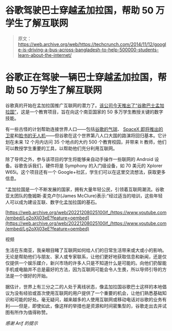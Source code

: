 # 谷歌驾驶巴士穿越孟加拉国，帮助 50 万学生了解互联网 

> 原文：<https://web.archive.org/web/https://techcrunch.com/2014/11/12/google-is-driving-a-bus-across-bangladesh-to-help-500000-students-learn-about-the-internet/>

# 谷歌正在驾驶一辆巴士穿越孟加拉国，帮助 50 万学生了解互联网

谷歌真的开始在孟加拉国推广互联网的潜力了。[该公司今天推出了“谷歌巴士孟加拉国”](https://web.archive.org/web/20221208025100/http://googleasiapacific.blogspot.sg/2014/11/google-bus-takes-internet-for-ride.html)，这是一个教育项目，旨在向这个南亚国家的 50 多万学生教授关键的数字技能。

有一些古怪的计划帮助连接世界人口——包括[谷歌的气球](https://web.archive.org/web/20221208025100/https://beta.techcrunch.com/2013/06/14/google-x-announces-project-loon-balloon-powered-internet-for-rural-remote-and-underserved-areas/)、 [SpaceX 即将推出的卫星](https://web.archive.org/web/20221208025100/https://beta.techcrunch.com/2014/11/10/spacex-will-announce-micro-satellites-for-low-cost-internet-within-three-months/)和[脸书的无人机](https://web.archive.org/web/20221208025100/https://beta.techcrunch.com/2014/03/27/facebook-drones/)——但谷歌在这个世界第八人口大国的路演将回归基本。它计划在未来 12 个月内访问 35 个地点的大约 500 个教育校园，并带来 It 教师，他们可以教授学生重要的工具，以帮助他们充分利用互联网。

除了导师之外，参与该项目的学生将能够亲自动手操作一些联网的 Android 设备。谷歌告诉我们，硬件将是 Symphony 的入门级设备，如 70 美元的 Xplorer W65i。这个项目还有一个 Google+社区，学生们可以在这里交流想法，获取更多信息。

“孟加拉国是一个不断发展的国家，拥有大量年轻公民，引领着互联网潮流。谷歌亚太团队的詹姆斯·麦克卢尔(James McClure)表示:“经过适当的培训，这些年轻人可以成为建设互联、数字化孟加拉国的基石。

[https://web.archive.org/web/20221208025100if_/https://www.youtube.com/embed/Lg2oXlj03eE?feature=oembed](https://web.archive.org/web/20221208025100if_/https://www.youtube.com/embed/Lg2oXlj03eE?feature=oembed)

视频

生活在东南亚，我亲眼目睹了互联网如何给人们的日常生活带来或大或小的影响。无论是帮助他们与朋友、家人或专家联系，让他们更好地获取信息和新闻，还是仅仅提供一个娱乐媒介，新兴市场的许多人只是不知道什么是可能的。向他们扔智能手机或电脑并不总是最好的方法，因为互联网可能会令人生畏，所以导师引导的方法是一个很好的开始。

据估计，世界上有三分之二的人处于离线状态，像孟加拉国谷歌巴士这样的本地倡议为没有经验或首次使用互联网的用户提供了一个重要的机会，让他们熟悉基础知识和可能的好处。毫无疑问，越来越多的人使用互联网或移动电话对谷歌的业务有利——但是，即使如此，像这样的举措也是资源和时间密集型的，谷歌走出去并试图有所作为值得称赞。

*感谢 Arif 的提示*